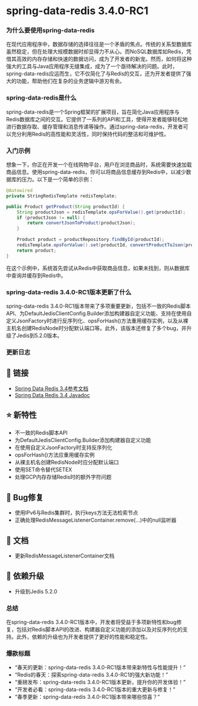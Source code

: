 # spring-data-redis 3.4.0-RC1
### 为什么要使用spring-data-redis

在现代应用程序中，数据存储的选择往往是一个矛盾的焦点。传统的关系型数据库虽然稳定，但在处理大规模数据时却显得力不从心。而NoSQL数据库如Redis，凭借其高效的内存存储和快速的数据访问，成为了开发者的新宠。然而，如何将这种强大的工具与Java应用程序无缝集成，成为了一个亟待解决的问题。此时，spring-data-redis应运而生，它不仅简化了与Redis的交互，还为开发者提供了强大的功能，帮助他们在复杂的业务逻辑中游刃有余。

### spring-data-redis是什么

spring-data-redis是一个Spring框架的扩展项目，旨在简化Java应用程序与Redis数据库之间的交互。它提供了一系列的API和工具，使得开发者能够轻松地进行数据存取、缓存管理和消息传递等操作。通过spring-data-redis，开发者可以充分利用Redis的高性能和灵活性，同时保持代码的整洁和可维护性。

### 入门示例

想象一下，你正在开发一个在线购物平台，用户在浏览商品时，系统需要快速加载商品信息。使用spring-data-redis，你可以将商品信息缓存到Redis中，以减少数据库的压力。以下是一个简单的示例：

```java
@Autowired
private StringRedisTemplate redisTemplate;

public Product getProduct(String productId) {
    String productJson = redisTemplate.opsForValue().get(productId);
    if (productJson != null) {
        return convertJsonToProduct(productJson);
    }
    
    Product product = productRepository.findById(productId);
    redisTemplate.opsForValue().set(productId, convertProductToJson(product));
    return product;
}
```

在这个示例中，系统首先尝试从Redis中获取商品信息，如果未找到，则从数据库中查询并缓存到Redis中。

### spring-data-redis 3.4.0-RC1版本更新了什么

spring-data-redis 3.4.0-RC1版本带来了多项重要更新，包括不一致的Redis脚本API、为DefaultJedisClientConfig.Builder添加构建器自定义功能、支持在使用自定义JsonFactory时进行反序列化、opsForHash()方法重用缓存实例，以及从裸主机名创建RedisNode时分配默认端口等。此外，该版本还修复了多个bug，并升级了Jedis到5.2.0版本。

### 更新日志

## 📗 链接
- [Spring Data Redis 3.4参考文档](https://docs.spring.io/spring-data/redis/reference/3.4/)
- [Spring Data Redis 3.4 Javadoc](https://docs.spring.io/spring-data/redis/docs/3.4.0-RC1/api/)

## ⭐ 新特性
- 不一致的Redis脚本API
- 为DefaultJedisClientConfig.Builder添加构建器自定义功能
- 在使用自定义JsonFactory时支持反序列化
- opsForHash()方法应重用缓存实例
- 从裸主机名创建RedisNode时应分配默认端口
- 使用SET命令替代SETEX
- 处理GCP内存存储Redis时的额外字符问题

## 🐞 Bug修复
- 使用IPv6与Redis集群时，执行keys方法无法检索节点
- 正确处理RedisMessageListenerContainer.remove(…)中的null监听器

## 📔 文档
- 更新RedisMessageListenerContainer文档

## 🔨 依赖升级
- 升级到Jedis 5.2.0

### 总结

在spring-data-redis 3.4.0-RC1版本中，开发者将受益于多项新特性和bug修复，包括对Redis脚本API的改进、构建器自定义功能的添加以及对反序列化的支持。此外，依赖的升级也为开发者提供了更好的性能和稳定性。

### 爆款标题

- “春天的更新：spring-data-redis 3.4.0-RC1版本带来新特性与性能提升！”
- “Redis的春天：探索spring-data-redis 3.4.0-RC1的强大新功能！”
- “重磅发布：spring-data-redis 3.4.0-RC1版本更新，提升你的开发体验！”
- “开发者必看：spring-data-redis 3.4.0-RC1版本的重大更新与修复！”
- “春季更新：spring-data-redis 3.4.0-RC1版本带来哪些惊喜？”